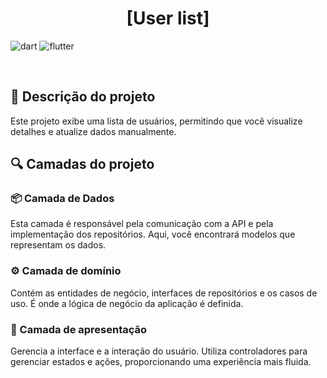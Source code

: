 [DART_BADGE]: https://img.shields.io/badge/Dart-0175C2?style=for-the-badge&logo=dart&logoColor=white
[FLUTTER_BADGE]: https://img.shields.io/badge/Flutter-02569B?style=for-the-badge&logo=flutter&logoColor=white

<h1 align="center" style="font-weight: bold;">[User list]</h1>

![dart][DART_BADGE]
![flutter][FLUTTER_BADGE]

<br />

<h2 id="started">📌 Descrição do projeto</h2> 
Este projeto exibe uma lista de usuários, permitindo que você visualize detalhes e atualize dados manualmente. 

<h2 id="layers">🔍 Camadas do projeto</h2> 
<h3>📦 Camada de Dados</h3> 
Esta camada é responsável pela comunicação com a API e pela implementação dos repositórios. Aqui, você encontrará modelos que representam os dados. 

<h3>⚙️ Camada de domínio</h3> 
Contém as entidades de negócio, interfaces de repositórios e os casos de uso. É onde a lógica de negócio da aplicação é definida. 

<h3>🎨 Camada de apresentação</h3> 
Gerencia a interface e a interação do usuário. Utiliza controladores para gerenciar estados e ações, proporcionando uma experiência mais fluida.